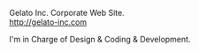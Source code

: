 Gelato Inc. Corporate Web Site.<br>
[http;//gelato-inc.com](http://gelato-inc.com)

I'm in Charge of Design & Coding & Development.
